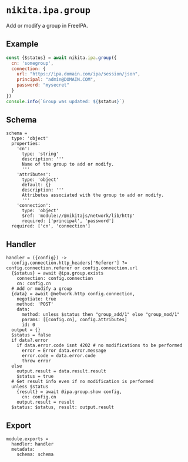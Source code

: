 
# `nikita.ipa.group`

Add or modify a group in FreeIPA.

## Example

```js
const {$status} = await nikita.ipa.group({
  cn: 'somegroup',
  connection: {
    url: "https://ipa.domain.com/ipa/session/json",
    principal: "admin@DOMAIN.COM",
    password: "mysecret"
  }
})
console.info(`Group was updated: ${$status}`)
```

## Schema

    schema =
      type: 'object'
      properties:
        'cn':
          type: 'string'
          description: '''
          Name of the group to add or modify.
          '''
        'attributes':
          type: 'object'
          default: {}
          description: '''
          Attributes associated with the group to add or modify.
          '''
        'connection':
          type: 'object'
          $ref: 'module://@nikitajs/network/lib/http'
          required: ['principal', 'password']
      required: ['cn', 'connection']

## Handler

    handler = ({config}) ->
      config.connection.http_headers['Referer'] ?= config.connection.referer or config.connection.url
      {$status} = await @ipa.group.exists
        connection: config.connection
        cn: config.cn
      # Add or modify a group
      {data} = await @network.http config.connection,
        negotiate: true
        method: 'POST'
        data:
          method: unless $status then "group_add/1" else "group_mod/1"
          params: [[config.cn], config.attributes]
          id: 0
      output = {}
      $status = false
      if data?.error
        if data.error.code isnt 4202 # no modifications to be performed
          error = Error data.error.message
          error.code = data.error.code
          throw error
      else
        output.result = data.result.result
        $status = true
      # Get result info even if no modification is performed
      unless $status
        {result} = await @ipa.group.show config,
          cn: config.cn
        output.result = result
      $status: $status, result: output.result

## Export

    module.exports =
      handler: handler
      metadata:
        schema: schema
